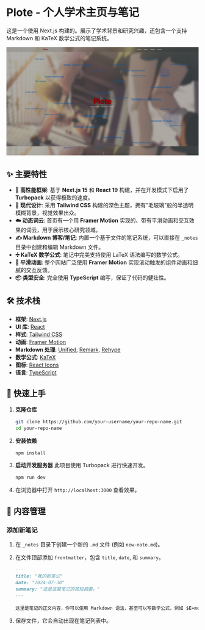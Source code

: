 # Plote - 个人学术主页与笔记

这是一个使用 Next.js 构建的。展示了学术背景和研究兴趣，还包含一个支持 Markdown 和 KaTeX 数学公式的笔记系统。

![首页截图](img/1.png)

## ✨ 主要特性

- **🚀 高性能框架**: 基于 **Next.js 15** 和 **React 19** 构建，并在开发模式下启用了 **Turbopack** 以获得极致的速度。
- **🎨 现代设计**: 采用 **Tailwind CSS** 构建的深色主题，拥有"毛玻璃"般的半透明模糊背景，视觉效果出众。
- **☁️ 动态词云**: 首页有一个用 **Framer Motion** 实现的、带有平滑动画和交互效果的词云，用于展示核心研究领域。
- **✍️ Markdown 博客/笔记**: 内置一个基于文件的笔记系统，可以直接在 `_notes` 目录中创建和编辑 Markdown 文件。
- **➗ KaTeX 数学公式**: 笔记中完美支持使用 LaTeX 语法编写的数学公式。
- **📜 平滑动画**: 整个网站广泛使用 **Framer Motion** 实现滚动触发的组件动画和细腻的交互反馈。
- **📦 类型安全**: 完全使用 **TypeScript** 编写，保证了代码的健壮性。

## 🛠️ 技术栈

- **框架**: [Next.js](https://nextjs.org/)
- **UI 库**: [React](https://react.dev/)
- **样式**: [Tailwind CSS](https://tailwindcss.com/)
- **动画**: [Framer Motion](https://www.framer.com/motion/)
- **Markdown 处理**: [Unified](https://unifiedjs.com/), [Remark](https://remark.js.org/), [Rehype](https://rehype.js.org/)
- **数学公式**: [KaTeX](https://katex.org/)
- **图标**: [React Icons](https://react-icons.github.io/react-icons/)
- **语言**: [TypeScript](https://www.typescriptlang.org/)

## 🚀 快速上手

1.  **克隆仓库**
    ```bash
    git clone https://github.com/your-username/your-repo-name.git
    cd your-repo-name
    ```

2.  **安装依赖**
    ```bash
    npm install
    ```

3.  **启动开发服务器**
    此项目使用 Turbopack 进行快速开发。
    ```bash
    npm run dev
    ```

4.  在浏览器中打开 `http://localhost:3000` 查看效果。

## 📝 内容管理

### 添加新笔记

1.  在 `_notes` 目录下创建一个新的 `.md` 文件 (例如 `new-note.md`)。
2.  在文件顶部添加 `frontmatter`，包含 `title`, `date`, 和 `summary`。

    ```markdown
    ---
    title: "我的新笔记"
    date: "2024-07-30"
    summary: "这是这篇笔记的简短摘要。"
    ---

    这里是笔记的正文内容，你可以使用 Markdown 语法，甚至可以写数学公式，例如 $E=mc^2$。
    ```

3.  保存文件，它会自动出现在笔记列表中。



